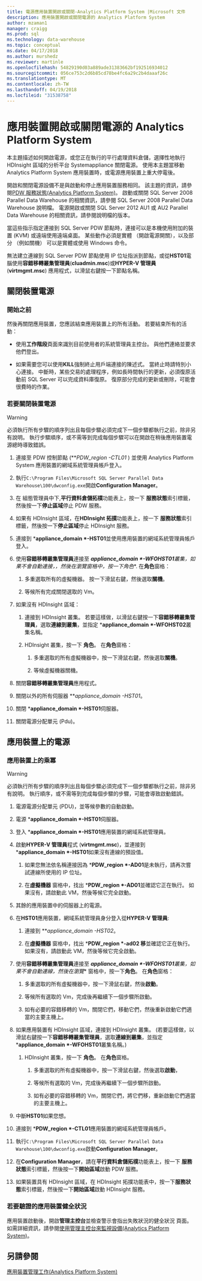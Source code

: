 ```yaml
---
title: 電源應用裝置開啟或關閉-Analytics Platform System |Microsoft 文件
description: 應用裝置開啟或關閉電源的 Analytics Platform System
author: mzaman1
manager: craigg
ms.prod: sql
ms.technology: data-warehouse
ms.topic: conceptual
ms.date: 04/17/2018
ms.author: murshedz
ms.reviewer: martinle
ms.openlocfilehash: 54829190d03a889ade31383662bf192516934012
ms.sourcegitcommit: 056ce753c2d6b85cd78be4fc6a29c2b4daaaf26c
ms.translationtype: MT
ms.contentlocale: zh-TW
ms.lasthandoff: 04/19/2018
ms.locfileid: "31538758"
---
```

# <a name="power-the-appliance-on-or-off-for-analytics-platform-system"></a>應用裝置開啟或關閉電源的 Analytics Platform System
本主題描述如何開啟電源，或您正在執行的平行處理資料倉儲，選擇性地執行 HDInsight 區域的分析平台 Systemappliance 關閉電源。 使用本主題當移動 Analytics Platform System 應用裝置時，或電源應用裝置上重大停電後。  
  
開啟和關閉電源設備不是與啟動和停止應用裝置服務相同。 該主題的資訊，請參閱[PDW 服務狀態&#40;Analytics Platform System&#41;](pdw-services-status.md)。 啟動或關閉 SQL Server 2008 Parallel Data Warehouse 的相關資訊，請參閱 SQL Server 2008 Parallel Data Warehouse 說明檔。 電源開啟或關閉 SQL Server 2012 AU1 或 AU2 Parallel Data Warehouse 的相關資訊，請參閱說明檔的版本。  
  
當這些指示指定連接到 SQL Server PDW 節點時，連接可以是本機使用附加的裝置 (KVM) 或遠端使用遠端桌面。 某些動作必須是實體 （開啟電源開關），以及部分 （例如關機） 可以是實體或使用 Windows 命令。  
  
無法建立連線到 SQL Server PDW 節點使用 IP 位址指派到節點，或從**HST01**電腦使用**容錯移轉叢集管理員**(**cluadmin.msc**)或**HYPER-V 管理員**(**virtmgmt.msc**) 應用程式，以滑鼠右鍵按一下節點名稱。  
  
## <a name="PowerOff"></a>關閉裝置電源  
  
### <a name="before-you-begin"></a>開始之前  
然後再關閉應用裝置，您應該結束應用裝置上的所有活動。 若要結束所有的活動：  
  
-   使用**工作階段**頁面來識別目前使用者的系統管理員主控台。 與他們連絡並要求他們登出。  
  
-   如果需要您可以使用**KILL**強制終止用戶端連接的陳述式。 當終止時請特別小心連接。 中斷時，某些交易的處理程序，例如長時間執行的更新，必須復原活動前 SQL Server 可以完成資料庫復原。 復原部分完成的更新或刪除，可能會很費時的作業。  
  
### <a name="to-power-off-the-appliance"></a>若要關閉裝置電源  
  
> [!WARNING]  
> 必須執行所有步驟的順序列出且每個步驟必須完成下一個步驟都執行之前，除非另有說明。 執行步驟順序，或不需等到完成每個步驟可以在開啟在稍後應用裝置電源總時導致錯誤。  
  
1.  連接至 PDW 控制節點 (***PDW_region *-CTL01** ) 並使用 Analytics Platform System 應用裝置的網域系統管理員帳戶登入。  
  
2.  執行`C:\Program Files\Microsoft SQL Server Parallel Data Warehouse\100\dwconfig.exe`開啟**Configuration Manager**。  
  
3.  在 組態管理員中下,**平行資料倉儲拓樸**功能表上，按一下 **服務狀態**索引標籤，然後按一下**停止區域**停止 PDW 服務。  
  
4.  如果有 HDInsight 區域，在**HDInsight 拓撲**功能表上，按一下 **服務狀態**索引標籤，然後按一下**停止區域**停止 HDInsight 服務。  
  
5.  連接到 ***appliance_domain *-HST01**並使用應用裝置的網域系統管理員帳戶登入。  
  
6.  使用**容錯移轉叢集管理員**連接至 ***appliance_domain *-WFOHST01**叢集，如果不會自動連接，，然後在瀏覽窗格中，按一下**角色**. 在**角色**窗格：  
  
    1.  多重選取所有的虛擬機器。 按一下滑鼠右鍵，然後選取**關機**。  
  
    2.  等候所有完成關閉選取的 Vm。  
  
7.  如果沒有 HDInsight 區域：  
  
    1.  連接到 HDInsight 叢集。 若要這樣做，以滑鼠右鍵按一下**容錯移轉叢集管理員**，選取**連線到叢集**，並指定 ***appliance_domain *-WFOHST02**叢集名稱。  
  
    2.  HDInsight 叢集，按一下 **角色**。 在**角色**窗格：  
  
        1.  多重選取的所有虛擬機器中，按一下滑鼠右鍵，然後選取**關機**。  
  
        2.  等候虛擬機器關機。  
  
8.  關閉**容錯移轉叢集管理員**應用程式。  
  
9. 關閉以外的所有伺服器 ***appliance_domain *-HST01**。  
  
10. 關閉 ***appliance_domain *-HST01**伺服器。  
  
11. 關閉電源分配單元 (Pdu)。  
  
## <a name="PowerOn"></a>應用裝置上的電源  
  
### <a name="to-power-on-the-appliance"></a>應用裝置上的乘冪  
  
> [!WARNING]  
> 必須執行所有步驟的順序列出且每個步驟必須完成下一個步驟都執行之前，除非另有說明。 執行順序，或不需等到完成每個步驟的步驟，可能會導致啟動錯誤。  
  
1.  電源電源分配單元 (PDU)，並等候參數的自動啟動。  
  
2.  電源 ***appliance_domain *-HST01**伺服器。  
  
3.  登入 ***appliance_domain *-HST01**應用裝置的網域系統管理員。  
  
4.  啟動**HYPER-V 管理員**程式 (**virtmgmt.msc**)，並連接到 ***appliance_domain *-HST01**如果沒有連線的預設值。  
  
    1.  如果您無法依名稱連接因為 ***PDW_region *-AD01**是未執行，請再次嘗試連線所使用的 IP 位址。  
  
    2.  在**虛擬機器** 窗格中，找出 ***PDW_region *-AD01**並確認它正在執行。 如果沒有，請啟動此 VM，然後等候它完全啟動。  
  
5.  其餘的應用裝置中的伺服器上的電源。  
  
6.  在**HST01**應用裝置，網域系統管理員身分登入從**HYPER-V 管理員**:  
  
    1.  連接到 ***appliance_domain *-HST02**。  
  
    2.  在**虛擬機器** 窗格中，找出 ***PDW_region *-ad02 移**並確認它正在執行。  如果沒有，請啟動此 VM，然後等候它完全啟動。  
  
7.  使用**容錯移轉叢集管理員**連接至 ***appliance_domain *-WFOHST01**叢集，如果不會自動連線，然後在**瀏覽** 窗格中，按一下**角色**。 在**角色**窗格：  
  
    1.  多重選取的所有虛擬機器中，按一下滑鼠右鍵，然後**啟動**。  
  
    2.  等候所有選取的 Vm，完成後再繼續下一個步驟所啟動。  
  
    3.  如有必要的容錯移轉的 Vm，關閉它們，移動它們，然後重新啟動它們適當的主要主機上。  
  
8.  如果應用裝置有 HDInsight 區域，連接到 HDInsight 叢集。 (若要這樣做，以滑鼠右鍵按一下**容錯移轉叢集管理員**，選取**連線到叢集**，並指定 ***appliance_domain *-WFOHST01**叢集名稱。)  
  
    1.  HDInsight 叢集，按一下 **角色**。 在**角色**窗格。  
  
        1.  多重選取的所有虛擬機器中，按一下滑鼠右鍵，然後選取**啟動**，  
  
        2.  等候所有選取的 Vm，完成後再繼續下一個步驟所啟動。  
  
        3.  如有必要的容錯移轉的 Vm，關閉它們，將它們移，重新啟動它們適當的主要主機上。  
  
9. 中斷**HST01**如果您想。  
  
10. 連接到 ***PDW_region *-CTL01**應用裝置的網域系統管理員帳戶。  
  
11. 執行`C:\Program Files\Microsoft SQL Server Parallel Data Warehouse\100\dwconfig.exe`啟動**Configuration Manager**。  
  
12. 在**Configuration Manager**，請在**平行資料倉儲拓樸**功能表上，按一下 **服務狀態**索引標籤，然後按一下**開始區域**啟動 PDW 服務。  
  
13. 如果裝置具有 HDInsight 區域，在 HDInsight 拓撲功能表中，按一下**服務狀態**索引標籤，然後按一下**開始區域**啟動 HDInsight 服務。  
  
### <a name="to-verify-the-appliance-health"></a>若要驗證的應用裝置健全狀況  
應用裝置啟動後，開啟**管理主控台**並檢查警示會指出失敗狀況的健全狀況 頁面。 如需詳細資訊，請參閱[使用管理主控台來監視設備&#40;Analytics Platform System&#41;](monitor-the-appliance-by-using-the-admin-console.md)。  
  
## <a name="see-also"></a>另請參閱  
[應用裝置管理工作&#40;Analytics Platform System&#41;](appliance-management-tasks.md)  
  
